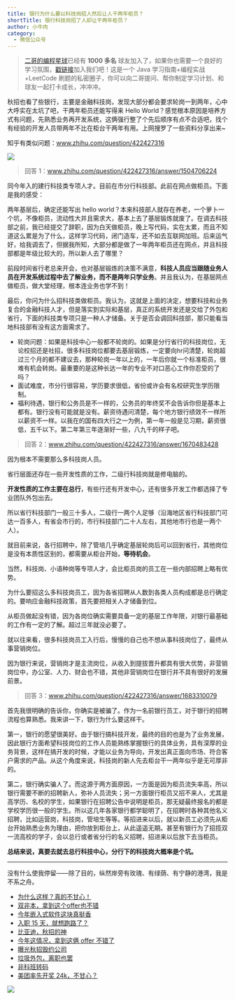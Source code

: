 ```yaml
---
title: 银行为什么要以科技岗招人然后让人干两年柜员？
shortTitle: 银行科技岗招了人却让干两年柜员？
author: 小牛肉
category:
  - 微信公众号
---
```


> [二哥的编程星球](https://mp.weixin.qq.com/s/e5Q4aJCX9xccTzBBGepx4g)已经有 **1000 多名** 球友加入了，如果你也需要一个良好的学习氛围，[戳链接](https://mp.weixin.qq.com/s/e5Q4aJCX9xccTzBBGepx4g)加入我们吧！这是一个 Java 学习指南+编程实战+LeetCode 刷题的私密圈子，你可以向二哥提问、帮你制定学习计划、和球友一起打卡成长，冲冲冲。

秋招也看了些银行，主要是金融科技岗，发现大部分都会要求轮岗一到两年，心中大呼实在太坑了吧，干两年柜员还能写得来 Hello World？感觉根本原因是培养方式有问题，先熟悉业务再开发系统，这俩强行整了个先后顺序有点不合适吧，找个有经验的开发人员带两年不比在柜台干两年有用。上网搜罗了一些资料分享出来~

知乎有类似问题：www.zhihu.com/question/422427316

![](https://cdn.tobebetterjavaer.com/tobebetterjavaer/images/nice-article/weixin-yinhwsmyykjgzrrhrrglnjy-b95e2bb5-14db-4b6d-a021-ea1949f887e2.jpg)

> 回答 1：www.zhihu.com/question/422427316/answer/1504706224

同今年入的建行科技类专项人才。目前在市分行科技部。此前在网点做柜员。下面是我的感受：

两年基层后，确定还能写出 hello world？本来科技部人就存在养老，一个萝卜一个坑，不像柜员，流动性大并且需求大，基本上去了基层锻炼就废了。在调去科技部之前，我已经提交了辞职，因为白天做柜员，晚上写代码，实在太累，而且不知道这么累是为了什么，这样学习代码，闭门造车，还不如去互联网加班。后来运气好，给我调去了，但据我所知，大部分都是做了一年两年柜员还在网点，并且科技部都是年级比较大的，所以新人去了哪里？

前段时间省行老总来开会，也对基层锻炼的决策不满意，**科技人员应当跟随业务人员在开发系统过程中去了解业务，而不是两年只学业务**。并且我认为，在基层网点做柜员，做大堂经理，根本连业务也学不到！

最后，你问为什么招科技类做柜员。我认为，这就是上面的决定，想要科技和业务复合的金融科技人才，但是落实到实际和基层，真正的系统开发还是交给了外包和省行，下面的科技类专项只是一种人才储备。关于是否会调回科技部，那只能看当地科技部有没有这方面需求了。

*   轮岗问题：如果是科技中心一般都不轮岗的。如果是分行省行的科技岗位，无论校招还是社招，很多科技岗位都要去基层锻炼，一定要向hr问清楚，轮岗超过三个月的都不建议去，那种轮岗一年以上的，一年后你就一个标准柜员，很难有机会转岗。最重要的是这种长达一年的专业不对口恶心工作你忍受的了吗？
*   面试难度，市分行很容易，学历要求很低，省份或许会有名校研究生学历限制。
*   福利待遇，银行和公务员是不一样的，公务员的年终奖不会告诉你但是基本上都有。银行没有可能就是没有。薪资待遇问清楚，每个地方银行绩效不一样所以薪资不一样。以我在的国有四大行之一为例，第一年一般是见习期，薪资很低，五千以下。第二年第三年逐渐好一些，八九千的样子吧。

> 回答 2：www.zhihu.com/question/422427316/answer/1670483428

因为根本不需要那么多科技岗人员。

省行层面还存在一些开发性质的工作，二级行科技岗就是修电脑的。

**开发性质的工作主要在总行**，有些行还有开发中心，还有很多开发工作都选择了专业团队外包出去。

所以省行科技部门一般三十多人，二级行一两个人足够（沿海地区省行科技部门可达一百多人，有省会市行的，市行科技部门二十人左右，其他地市行也是一两个人）。

就目前来说，各行招聘中，除了管培几乎确定基层轮岗后可以回到省行，其他岗位是没有本质性区别的，都需要从柜台开始，**等待机会**。

当然，科技岗、小语种岗等专项人才，会比柜员岗的员工在一些内部招聘上略有优势。

为什么要招这么多科技岗员工，因为各省招聘从人数到各类人员构成都是总行确定的。要响应金融科技政策，首先要把相关人才储备到位。

从柜员做起没有错，因为各岗位确实需要具备一定的基层工作年限，对银行最基础的工作有一定的了解。超过三年就没必要了。

就以往来看，很多科技岗员工入行后，慢慢的自己也不想从事科技岗位了，最终从事营销岗位。

因为银行来说，营销岗才是主流岗位，从收入到提拔晋升都具有很大优势，非营销岗位中，办公室、人力、财会也不错，其他非营销岗位在银行并不具有很好的发展前景。

> 回答 3：www.zhihu.com/question/422427316/answer/1683310079

首先我很明确的告诉你，你确实是被骗了。作为一名前银行员工，对于银行的招聘流程也算熟悉。我来讲一下，银行为什么要这样干。

第一，银行的愿望很美好。由于银行搞科技开发，最终的目的也是为了业务发展，因此银行方面希望科技岗位的工作人员能熟练掌握银行的具体业务，具有深厚的业务背景，这样在搞开发的时候，才能以业务为导向，开发出真正面向市场、符合客户需求的产品。从这个角度来说，科技岗的新人先去柜台干一两年似乎是无可厚非的。

第二，银行确实骗人了。而这源于两方面原因，一方面是因为柜员流失率高，所以银行需要不断的招聘新人，弥补人员流失；另一方面银行柜员又招不来人，尤其是高学历、名校的学生，如果银行在招聘公告中说明是柜员，那无疑最终报名的都是学校学历很一般的学生。所以这几年各家银行都学聪明了，在招聘时各种其他名义招聘，比如运营岗，科技岗，管培生等等。等招进来以后，就以新员工必须先从柜台开始熟悉业务为理由，把你放到柜台上，从此遥遥无期。甚至有银行为了招揽双一流高校的学子，会以总行或者省分行的名义招聘，招进来以后放下去当柜员。

**总结来说，真要去就去总行科技中心，分行下的科技岗大概率是个坑。**

---

没有什么使我停留——除了目的，纵然岸旁有玫瑰、有绿荫、有宁静的港湾，我是不系之舟。

- [为什么这样？真的不甘心！](https://mp.weixin.qq.com/s/oshIokqSO_OMeNJeQKpeGA)
- [双非本，拿到这个offer也不错](https://mp.weixin.qq.com/s/OHXpEOKcLaKW8h0TS4Xqjg)
- [今年嵌入式软件这块真挺香](https://mp.weixin.qq.com/s/6YuyA1Ja5RfDEQatfsQpjA)
- [入职 15 天，就想跑路了？](https://mp.weixin.qq.com/s/EW95wdK4SM0CiBEJqUP7Mg)
- [比亚迪，秋招的神](https://mp.weixin.qq.com/s/PmVwFKsXkGeJjmNPiu5hrQ)
- [今年这情况，拿到这俩 offer 不错了](https://mp.weixin.qq.com/s/xxl1qOKQUrVoO-bRJorE6Q)
- [曝光秋招毁约公司](https://mp.weixin.qq.com/s/gOuoM27tl4l6GW7aqZu98Q)
- [垃圾外包，离职也罢](https://mp.weixin.qq.com/s/3Iry19JaEoN4pA3-JDtVhw)
- [非科班转码](https://mp.weixin.qq.com/s/CyJAVQza-9zmDdboStKe8w)
- [美团率先开奖 24k，不甘心？](https://mp.weixin.qq.com/s/MGqyie9KvD6kH8Tuv2mqOw)

![](https://files.mdnice.com/user/3903/b7e50cf4-6fca-4511-9bfd-aa1ed9eb587b.png)
